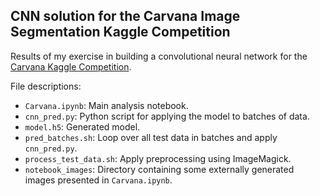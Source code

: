 CNN solution for the Carvana Image Segmentation Kaggle Competition
------------------------------------------------------------------

Results of my exercise in building a convolutional neural network for the [Carvana Kaggle Competition](https://www.kaggle.com/c/carvana-image-masking-challenge).

File descriptions:

 - `Carvana.ipynb`: Main analysis notebook.
 - `cnn_pred.py`: Python script for applying the model to batches of data.
 - `model.h5`: Generated model.
 - `pred_batches.sh`: Loop over all test data in batches and apply `cnn_pred.py`.
 - `process_test_data.sh`: Apply preprocessing using ImageMagick.
 - `notebook_images`: Directory containing some externally generated images presented in `Carvana.ipynb`.
